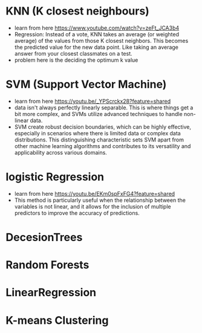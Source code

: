 # KNN (K closest neighbours)
- learn from here https://www.youtube.com/watch?v=zeFt_JCA3b4
- Regression: Instead of a vote, KNN takes an average (or weighted average) of the values from those K closest neighbors. This becomes the predicted value for the new data point. Like taking an average answer from your closest classmates on a test.
- problem here is the deciding the optimum k value 

# SVM (Support Vector Machine)
- learn from here https://youtu.be/_YPScrckx28?feature=shared
- data isn't always perfectly linearly separable. This is where things get a bit more complex, and SVMs utilize advanced techniques to handle non-linear data.
- SVM create robust decision boundaries, which can be highly effective, especially in scenarios where there is limited data or complex data distributions. This distinguishing characteristic sets SVM apart from other machine learning algorithms and contributes to its versatility and applicability across various domains.

# logistic Regression
- learn from here https://youtu.be/EKm0spFxFG4?feature=shared
- This method is particularly useful when the relationship between the variables is not linear, and it allows for the inclusion of multiple predictors to improve the accuracy of predictions.

# DecesionTrees

# Random Forests

# LinearRegression

# K-means Clustering 